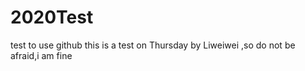 # 2020Test
test to use github
this is a test on Thursday by Liweiwei ,so  do not be afraid,i am fine 

